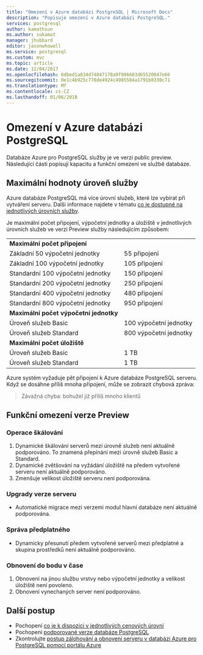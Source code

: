 ```yaml
---
title: "Omezení v Azure databázi PostgreSQL | Microsoft Docs"
description: "Popisuje omezení v Azure databázi PostgreSQL."
services: postgresql
author: kamathsun
ms.author: sukamat
manager: jhubbard
editor: jasonwhowell
ms.service: postgresql
ms.custom: mvc
ms.topic: article
ms.date: 12/04/2017
ms.openlocfilehash: 6dbed1a834d74047178a9f996683d65520047e66
ms.sourcegitcommit: 0e1c4b925c778de4924c4985504a1791b8330c71
ms.translationtype: MT
ms.contentlocale: cs-CZ
ms.lasthandoff: 01/06/2018
---
```

# <a name="limitations-in-azure-database-for-postgresql"></a>Omezení v Azure databázi PostgreSQL
Databáze Azure pro PostgreSQL služby je ve verzi public preview. Následující části popisují kapacitu a funkční omezení ve službě databáze.

## <a name="service-tier-maximums"></a>Maximální hodnoty úroveň služby
Azure databáze PostgreSQL má více úrovní služeb, které lze vybírat při vytváření serveru. Další informace najdete v tématu [co je dostupné na jednotlivých úrovních služby](concepts-service-tiers.md).  

Je maximální počet připojení, výpočetní jednotky a úložiště v jednotlivých úrovních služeb ve verzi Preview služby následujícím způsobem: 

| | |
| :------------------------- | :---------------- |
| **Maximální počet připojení**        |                   |
| Základní 50 výpočetní jednotky     | 55 připojení    |
| Základní 100 výpočetní jednotky    | 105 připojení   |
| Standardní 100 výpočetní jednotky | 150 připojení   |
| Standardní 200 výpočetní jednotky | 250 připojení   |
| Standardní 400 výpočetní jednotky | 480 připojení   |
| Standardní 800 výpočetní jednotky | 950 připojení   |
| **Maximální počet výpočetní jednotky**      |                   |
| Úroveň služeb Basic         | 100 výpočetní jednotky |
| Úroveň služeb Standard      | 800 výpočetní jednotky |
| **Maximální počet úložiště**            |                   |
| Úroveň služeb Basic         | 1 TB              |
| Úroveň služeb Standard      | 1 TB              |

Azure systém vyžaduje pět připojení k Azure databáze PostgreSQL serveru. Když se dosáhne příliš mnoha připojení, může se zobrazit chybová zpráva:
> Závažná chyba: bohužel již příliš mnoho klientů


## <a name="preview-functional-limitations"></a>Funkční omezení verze Preview
### <a name="scale-operations"></a>Operace škálování
1.  Dynamické škálování serverů mezi úrovně služeb není aktuálně podporováno. To znamená přepínání mezi úrovně služeb Basic a Standard.
2.  Dynamické zvětšování na vyžádání úložiště na předem vytvořené serveru není aktuálně podporováno.
3.  Zmenšuje velikost úložiště serveru není podporována.

### <a name="server-version-upgrades"></a>Upgrady verze serveru
- Automatické migrace mezi verzemi modul hlavní databáze není aktuálně podporována.

### <a name="subscription-management"></a>Správa předplatného
- Dynamicky přesunutí předem vytvořené serverů mezi předplatné a skupina prostředků není aktuálně podporováno.

### <a name="point-in-time-restore"></a>Obnovení do bodu v čase
1.  Obnovení na jinou službu vrstvy nebo výpočetní jednotky a velikost úložiště není povoleno.
2.  Obnovení vynechaných server není podporováno.

## <a name="next-steps"></a>Další postup
- Pochopení [co je k dispozici v jednotlivých cenových úrovní](concepts-service-tiers.md)
- Pochopení [podporované verze databáze PostgreSQL](concepts-supported-versions.md)
- Zkontrolujte [postup zálohování a obnovení serveru v databázi Azure pro PostgreSQL pomocí portálu Azure](howto-restore-server-portal.md)
